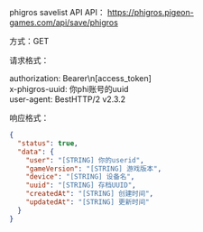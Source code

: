 phigros savelist API​
API： https://phigros.pigeon-games.com/api/save/phigros
  
方式：GET  
  
请求格式：  
  
authorization: Bearer\n[access_token]  
x-phigros-uuid: 你phi账号的uuid  
user-agent: BestHTTP/2 v2.3.2  
  
响应格式：  
  
```json
{
  "status": true,
  "data": {
    "user": "[STRING] 你的userid",
    "gameVersion": "[STRING] 游戏版本",
    "device": "[STRING] 设备名",
    "uuid": "[STRING] 存档UUID",
    "createdAt": "[STRING] 创建时间",
    "updatedAt": "[STRING] 更新时间"
  }
}
```

